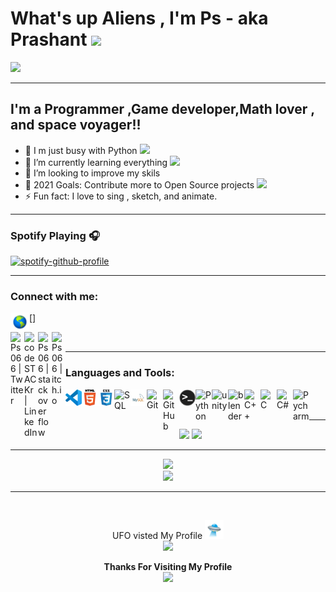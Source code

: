 # What's up Aliens , I'm Ps - aka Prashant <img src="https://raw.githubusercontent.com/MartinHeinz/MartinHeinz/master/wave.gif" width="30px">


![](https://komarev.com/ghpvc/?username=Ps066&color=blue&style=plastic)


---


## I'm a Programmer ,Game developer,Math lover , and space voyager!!

- 🔭 I m just busy with Python <img src="https://cdn-0.emojis.wiki/wp-content/uploads/2020/12/smiling-face-with-hearts.gif" width=22px>
- 🌱 I’m currently learning everything <img src="https://cdn-0.emojis.wiki/wp-content/uploads/2020/12/beaming-face-with-smiling-eyes-1.gif" width=22px>
- 👯 I’m looking to improve my skils
- 🥅 2021 Goals: Contribute more to Open Source projects <img src="https://cdn-0.emojis.wiki/wp-content/uploads/2020/12/cowboy-hat-face.gif" width=22px>
- ⚡ Fun fact: I love to sing , sketch, and animate.

---

### Spotify Playing 🎧

[![spotify-github-profile](https://spotify-github-profile.vercel.app/api/view?uid=9oetejl40g39p7lph93tjijcb&cover_image=true&theme=novatorem)](https://github.com/kittinan/spotify-github-profile)


---



### Connect with me:

[<img align="left" alt="Ps066 | Twitter" width="30px" src="https://github.com/Ps066/Ps066/blob/main/globe.gif" />]

[<img align="left" alt="Ps066 | Twitter" width="22px" src="https://image.flaticon.com/icons/png/128/1409/1409937.png" />][twitter]
[<img align="left" alt="codeSTACKr | LinkedIn" width="22px" src="https://image.flaticon.com/icons/png/128/1409/1409945.png" />][linkedin]
[<img align="left" alt="Ps066 | stack over flow" width="22px" src="https://image.flaticon.com/icons/png/128/2111/2111628.png" />][stackoverflow]
[<img align="left" alt="Ps066 | itch.io" width="22px" src="https://encrypted-tbn0.gstatic.com/images?q=tbn:ANd9GcR9kvpVBC5BGJjLDRVPQvRhyeOM0HEsIb3mTg&usqp=CAU" />][itch.io]



<br />

---

### Languages and Tools:

<img align="left" alt="Visual Studio Code" width="26px" src="https://raw.githubusercontent.com/github/explore/80688e429a7d4ef2fca1e82350fe8e3517d3494d/topics/visual-studio-code/visual-studio-code.png" />
<img align="left" alt="HTML5" width="26px" src="https://raw.githubusercontent.com/github/explore/80688e429a7d4ef2fca1e82350fe8e3517d3494d/topics/html/html.png" />
<img align="left" alt="CSS3" width="26px" src="https://raw.githubusercontent.com/github/explore/80688e429a7d4ef2fca1e82350fe8e3517d3494d/topics/css/css.png" />


<img align="left" alt="SQL" width="26px" src="https://image.flaticon.com/icons/png/128/1265/1265531.png" />
<img align="left" alt="MySQL" width="26px" src="https://raw.githubusercontent.com/github/explore/80688e429a7d4ef2fca1e82350fe8e3517d3494d/topics/mysql/mysql.png" />

<img align="left" alt="Git" width="26px" src="https://image.flaticon.com/icons/png/128/2111/2111288.png" />
<img align="left" alt="GitHub" width="26px" src="https://image.flaticon.com/icons/png/128/733/733553.png" />
<img align="left" alt="Terminal" width="26px" src="https://raw.githubusercontent.com/github/explore/80688e429a7d4ef2fca1e82350fe8e3517d3494d/topics/terminal/terminal.png" />
<img align="left" alt="Python" width="26px" src="https://image.flaticon.com/icons/png/128/1822/1822899.png" />
<img align="left" alt="unity" width="26px" src="https://img.icons8.com/dusk/2x/unity.png" />
<img align="left" alt="blender" width="26px" src="https://img.icons8.com/color/2x/blender-3d.png" />
<img align="left" alt="C++" width="26px" src="https://img.icons8.com/color/2x/c-plus-plus-logo.png" />
<img align="left" alt="C" width="26px" src="https://img.icons8.com/color/2x/c-programming.png" />
<img align="left" alt="C#" width="26px" src="https://img.icons8.com/officel/2x/cs.png" />
<img align="left" alt="Pycharm" width="26px" src="https://img.icons8.com/color/2x/pycharm.png" />

<br />
<br />

---

<div align="left">
   <img src="https://github-readme-stats.vercel.app/api?username=Ps066&theme=tokyonight&count_private=true&show_icons=true" />
   <img src="https://github-readme-stats.vercel.app/api/top-langs/?username=Ps066&show_icons=true" />
</div>

---

<div align="center">
   <img src="https://github-profile-trophy.vercel.app/?username=Ps066&no-frame=true" />
</div>

<div align="center">
    <img src="https://github-readme-stats.vercel.app/api/wakatime?username=Ps066&v=2"/>
</div>


 


[twitter]: https://twitter.com/Ps_066
[linkedin]: https://linkedin.com/in/prashant-shukla-4b0688209
[stackoverflow]: https://stackoverflow.com/users/15013114/p-s
[itch.io]:https://ps066.itch.io/

---
<br/>
<p align="center"> 
  UFO visted My Profile
  <img src="https://github.com/Ps066/Ps066/blob/main/flying_saucer.gif" width=30px>
  
  <br>
  
  <img src="https://profile-counter.glitch.me/Ps066/count.svg" />
</p>
<p align="center">
  <b>Thanks For Visiting My Profile
  <br/> 
  <img src="https://emojipedia-us.s3.amazonaws.com/source/skype/289/red-heart_2764-fe0f.png"width=44px</b>
</p>
   
 
